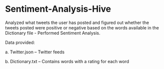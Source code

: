 # Sentiment-Analysis-Hive

Analyzed what tweets the user has posted and figured out whether the tweets posted were positive or negative based on the words available in the Dictionary file - Performed Sentiment Analysis.

Data provided:

a. Twitter.json – Twitter feeds

b. Dictionary.txt – Contains words with a rating for each word
